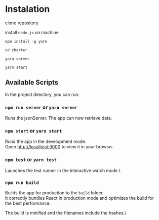 # Instalation

clone repository

install `node.js` on machine

`npm install -g yarn`

`cd charter`

`yarn server`

`yarn start`

## Available Scripts

In the project directory, you can run:

### `npm run server` or `yarn server`

Runs the jsonServer. The app can now retrieve data.

### `npm start` or `yarn start`

Runs the app in the development mode.\
Open [http://localhost:3000](http://localhost:3000) to view it in your browser.

### `npm test` or `yarn test`

Launches the test runner in the interactive watch mode.\

### `npm run build`

Builds the app for production to the `build` folder.\
It correctly bundles React in production mode and optimizes the build for the best performance.

The build is minified and the filenames include the hashes.\
